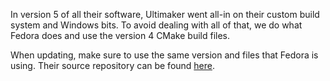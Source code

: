 In version 5 of all their software, Ultimaker went all-in on their custom build system and Windows bits.
To avoid dealing with all of that, we do what Fedora does and use the version 4 CMake build files.

When updating, make sure to use the same version and files that Fedora is using.
Their source repository can be found [here](https://src.fedoraproject.org/rpms/cura).
